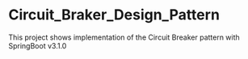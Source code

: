 # Circuit_Braker_Design_Pattern
This project shows implementation of the Circuit Breaker pattern with SpringBoot v3.1.0
